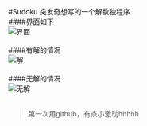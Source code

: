#Sudoku 
突发奇想写的一个解数独程序
</br>
####界面如下  
![界面](http://www.shad0w-walker.com/wp-content/uploads/2015/04/sudoku1.jpg)  
</br>
####有解的情况  
![解](http://www.shad0w-walker.com/wp-content/uploads/2015/04/sudoku2.jpg)  
</br>
####无解的情况  
![无解](http://www.shad0w-walker.com/wp-content/uploads/2015/04/sudoku3.jpg)  
</br>
>第一次用github，有点小激动hhhhh
